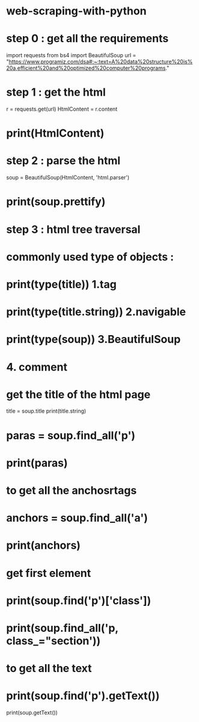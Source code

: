 # web-scraping-with-python
# step 0 : get all the requirements 

import requests
from bs4 import BeautifulSoup
url = "https://www.programiz.com/dsa#:~:text=A%20data%20structure%20is%20a,efficient%20and%20optimized%20computer%20programs."
# step 1 : get the html
r = requests.get(url)
HtmlContent = r.content
# print(HtmlContent)
# step 2 : parse the html
soup = BeautifulSoup(HtmlContent, 'html.parser')
# print(soup.prettify)
# step 3 : html tree traversal 
# commonly used type of objects : 
# print(type(title)) 1.tag
#  print(type(title.string)) 2.navigable
#  print(type(soup)) 3.BeautifulSoup
# 4. comment 
# get the title of the html page
title = soup.title
print(title.string)
# paras = soup.find_all('p')
# print(paras)

# to get all the anchosrtags
# anchors = soup.find_all('a')
# print(anchors)
# get first element
# print(soup.find('p')['class'])
# print(soup.find_all('p, class_="section'))
# to get all the text 
# print(soup.find('p').getText())

print(soup.getText())
